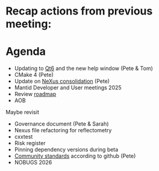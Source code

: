 # Recap actions from previous meeting:

# Agenda
- Updating to [Qt6](https://github.com/mantidproject/mantid/issues/38415) and the new help window (Pete & Tom)
- CMake 4 (Pete)
- Update on [NeXus consolidation](https://github.com/mantidproject/mantid/issues/38332) (Pete)
- Mantid Developer and User meetings 2025
- Review [roadmap](https://github.com/orgs/mantidproject/projects/47/views/1)
- AOB

Maybe revisit
- Governance document (Pete & Sarah)
- Nexus file refactoring for reflectometry
- cxxtest
- Risk register
- Pinning dependency versions during beta
- [Community standards](https://github.com/mantidproject/mantid/community) according to github (Pete)
- NOBUGS 2026
